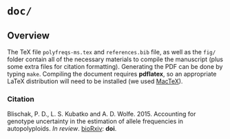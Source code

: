 # `doc/`

## Overview

The TeX file `polyfreqs-ms.tex` and `references.bib` file, as well as the `fig/` folder contain all of the necessary materials to compile the manuscript (plus some extra files for citation formatting). 
Generating the PDF can be done by typing `make`. 
Compiling the document requires **pdflatex**, 
so an appropriate LaTeX distribution will need to be installed (we used <a href="https://tug.org/mactex/" target="_blank">MacTeX</a>).

### Citation

Blischak, P. D., L. S. Kubatko and A. D. Wolfe. 2015.
Accounting for genotype uncertainty in the estimation of allele frequencies in autopolyploids.
*In review*. <a href="http://biorxiv.org/" target="_blank">bioRxiv</a>: **doi**.

